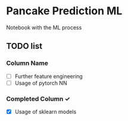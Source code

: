 # Pancake Prediction ML
Notebook with the ML process

## TODO list
### Column Name
- [ ] Further feature engineering
- [ ] Usage of pytorch NN

### Completed Column ✓
- [x] Usage of sklearn models
